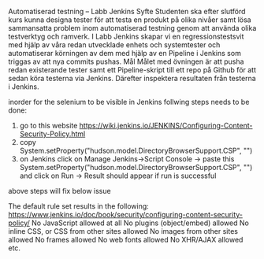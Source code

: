 Automatiserad testning – Labb Jenkins 
Syfte
Studenten ska efter slutförd kurs kunna designa tester för att testa en produkt på olika nivåer samt 
lösa sammansatta problem inom automatiserad testning genom att använda olika testverktyg och 
ramverk. I Labb Jenkins skapar vi en regressionstestsvit med hjälp av våra redan utvecklade enhets 
och systemtester och automatiserar körningen av dem med hjälp av en Pipeline i Jenkins som triggas 
av att nya commits pushas. 
Mål 
Målet med övningen är att pusha redan existerande tester samt ett Pipeline-skript till ett repo på 
Github för att sedan köra testerna via Jenkins. Därefter inspektera resultaten från testerna i Jenkins. 

inorder for the selenium to be visible in Jenkins follwing steps needs to be done:
1. go to this website https://wiki.jenkins.io/JENKINS/Configuring-Content-Security-Policy.html
2. copy System.setProperty("hudson.model.DirectoryBrowserSupport.CSP", "")
3. on Jenkins click on Manage Jenkins->Script Console -> paste this System.setProperty("hudson.model.DirectoryBrowserSupport.CSP", "") and click on Run -> Result should appear if run is successful

above steps will fix below issue

The default rule set results in the following: https://www.jenkins.io/doc/book/security/configuring-content-security-policy/
No JavaScript allowed at all
No plugins (object/embed) allowed
No inline CSS, or CSS from other sites allowed
No images from other sites allowed
No frames allowed
No web fonts allowed
No XHR/AJAX allowed
etc.



